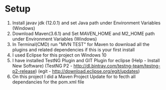 # Setup
1. Install javav jdk (12.0.1) and set Java path under Environment Variables (Windows)
2. Download Maven(3.6.1) and Set MAVEN_HOME and M2_HOME path under Environment Variables (Windows)
3. In Terminal(CMD) run "MVN TEST" for Maven to download all the plugins and related dependencies if this is your first install
4. I used Eclipse for this project on Windows 10
5. I have installed TestNG Plugin and GIT Plugin for eclipse (Help - Install New Software)
(TestNG P2 - http://dl.bintray.com/testng-team/testng-p2-release)
(egit - http://download.eclipse.org/egit/updates)
6. On this project I did a Maven Project Update for to fecth all dependancies for the pom.xml file
